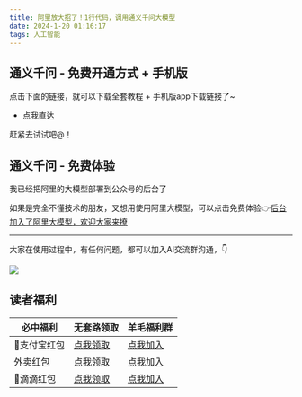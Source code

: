 ```yaml
---
title: 阿里放大招了！1行代码，调用通义千问大模型
date: 2024-1-20 01:16:17
tags: 人工智能
---
```



## 通义千问 - 免费开通方式 + 手机版

点击下面的链接，就可以下载全套教程 + 手机版app下载链接了~

- [点我直达](https://pan.quark.cn/s/447d29fa30ab)

赶紧去试试吧@！


## 通义千问 - 免费体验

我已经把阿里的大模型部署到公众号的后台了

如果是完全不懂技术的朋友，又想用使用阿里大模型，可以点击免费体验👉[后台加入了阿里大模型，欢迎大家来撩](https://mp.weixin.qq.com/s/dzzZ6iG0ooE2mQUC4YEj6w)


-----

大家在使用过程中，有任何问题，都可以加入AI交流群沟通，👇

![](https://python-office-1300615378.cos.ap-chongqing.myqcloud.com/group/ai-group.jpg)


## 读者福利


| 必中福利    | 无套路领取                                                    | 羊毛福利群                                                                                  |
| ----------- | ------------------------------------------------------------- | ------------------------------------------------------------------------------------------- |
| 🎁支付宝红包 | [点我领取](http://www.python4office.cn/fuli/zhifubao-0923/) | [点我加入](https://python-office-1300615378.cos.ap-chongqing.myqcloud.com/group/free-group.jpg) |
| 外卖红包    | [点我领取](https://kzurl05.cn/7II7R5) | [点我加入](https://python-office-1300615378.cos.ap-chongqing.myqcloud.com/group/free-group.jpg) |
| 🚗滴滴红包   | [点我领取](https://ads-1300615378.cos.ap-guangzhou.myqcloud.com/%E7%A6%8F%E5%88%A9/%E6%BB%B4%E6%BB%B4.jpg) | [点我加入](https://python-office-1300615378.cos.ap-chongqing.myqcloud.com/group/free-group.jpg) |